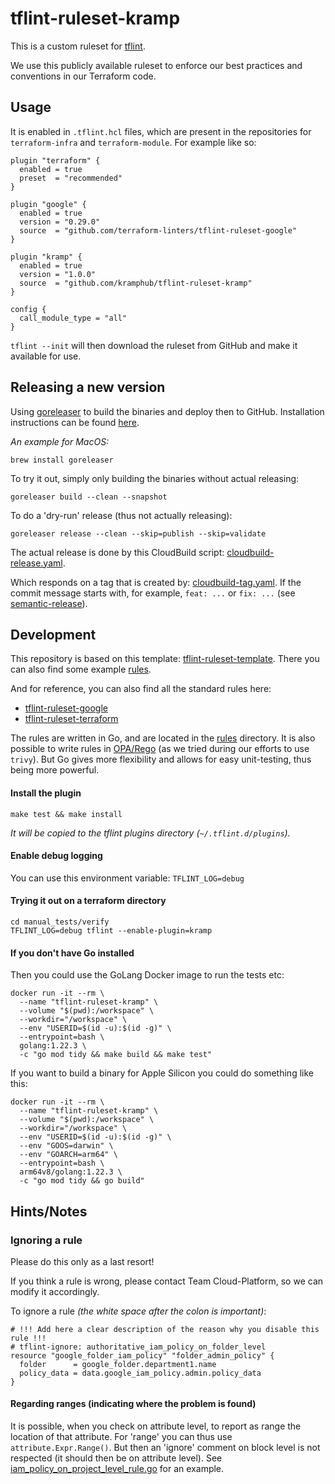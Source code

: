 # tflint-ruleset-kramp

This is a custom ruleset for [tflint](https://github.com/terraform-linters/tflint).

We use this publicly available ruleset to enforce our best practices and conventions in our Terraform code.

## Usage

It is enabled in `.tflint.hcl` files, which are present in the repositories for `terraform-infra` and `terraform-module`.
For example like so:

```hcl
plugin "terraform" {
  enabled = true
  preset  = "recommended"
}

plugin "google" {
  enabled = true
  version = "0.29.0"
  source  = "github.com/terraform-linters/tflint-ruleset-google"
}

plugin "kramp" {
  enabled = true
  version = "1.0.0"
  source  = "github.com/kramphub/tflint-ruleset-kramp"
}

config {
  call_module_type = "all"
}
```

`tflint --init` will then download the ruleset from GitHub and make it available for use.

## Releasing a new version

Using [goreleaser](https://goreleaser.com/) to build the binaries and deploy then to GitHub.
Installation instructions can be found [here](https://goreleaser.com/install/).

_An example for MacOS:_
```shell
brew install goreleaser
```

To try it out, simply only building the binaries without actual releasing:
```shell
goreleaser build --clean --snapshot
```

To do a 'dry-run' release (thus not actually releasing):
```shell
goreleaser release --clean --skip=publish --skip=validate
```

The actual release is done by this CloudBuild script: [cloudbuild-release.yaml](cloudbuild-release.yaml).

Which responds on a tag that is created by: [cloudbuild-tag.yaml](cloudbuild-tag.yaml).
If the commit message starts with, for example, `feat: ...` or `fix: ...` (see [semantic-release](https://github.com/semantic-release/semantic-release)).

## Development

This repository is based on this template: [tflint-ruleset-template](https://github.com/terraform-linters/tflint-ruleset-template).
There you can also find some example [rules](https://github.com/terraform-linters/tflint-ruleset-template/tree/main/rules).

And for reference, you can also find all the standard rules here:
- [tflint-ruleset-google](https://github.com/terraform-linters/tflint-ruleset-google/tree/master/rules)
- [tflint-ruleset-terraform](https://github.com/terraform-linters/tflint-ruleset-terraform/tree/main/rules)

The rules are written in Go, and are located in the [rules](rules) directory.
It is also possible to write rules in [OPA/Rego](https://github.com/terraform-linters/tflint-ruleset-opa) (as we tried during our efforts to use `trivy`). 
But Go gives more flexibility and allows for easy unit-testing, thus being more powerful.

#### Install the plugin

```shell
make test && make install
```

_It will be copied to the tflint plugins directory (`~/.tflint.d/plugins`)._

#### Enable debug logging

You can use this environment variable: `TFLINT_LOG=debug`

#### Trying it out on a terraform directory

```shell
cd manual_tests/verify
TFLINT_LOG=debug tflint --enable-plugin=kramp
```

#### If you don't have Go installed

Then you could use the GoLang Docker image to run the tests etc:

```shell
docker run -it --rm \
  --name "tflint-ruleset-kramp" \
  --volume "$(pwd):/workspace" \
  --workdir="/workspace" \
  --env "USERID=$(id -u):$(id -g)" \
  --entrypoint=bash \
  golang:1.22.3 \
  -c "go mod tidy && make build && make test"
```

If you want to build a binary for Apple Silicon you could do something like this:

```shell
docker run -it --rm \
  --name "tflint-ruleset-kramp" \
  --volume "$(pwd):/workspace" \
  --workdir="/workspace" \
  --env "USERID=$(id -u):$(id -g)" \
  --env "GOOS=darwin" \
  --env "GOARCH=arm64" \
  --entrypoint=bash \
  arm64v8/golang:1.22.3 \
  -c "go mod tidy && go build"
```

## Hints/Notes

### Ignoring a rule

Please do this only as a last resort! 

If you think a rule is wrong, please contact Team Cloud-Platform, so we can modify it accordingly.

To ignore a rule _(the white space after the colon is important)_:

```hcl
# !!! Add here a clear description of the reason why you disable this rule !!!
# tflint-ignore: authoritative_iam_policy_on_folder_level
resource "google_folder_iam_policy" "folder_admin_policy" {
  folder      = google_folder.department1.name
  policy_data = data.google_iam_policy.admin.policy_data
}
```

#### Regarding ranges (indicating where the problem is found)

It is possible, when you check on attribute level, to report as range the location of that attribute.
For 'range' you can thus use `attribute.Expr.Range()`. 
But then an 'ignore' comment on block level is not respected (it should then be on attribute level).
See [iam_policy_on_project_level_rule.go](rules/iam_policy_on_project_level_rule.go) for an example.

